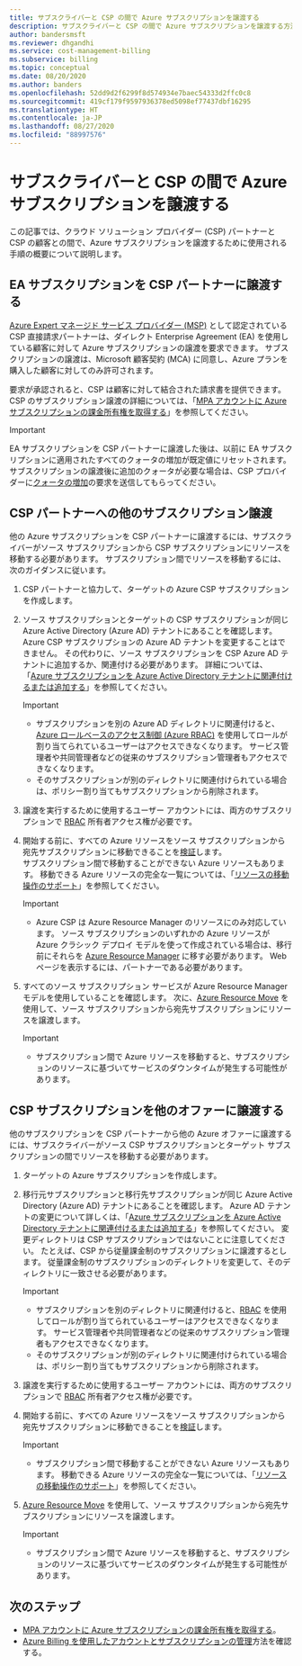 ```yaml
---
title: サブスクライバーと CSP の間で Azure サブスクリプションを譲渡する
description: サブスクライバーと CSP の間で Azure サブスクリプションを譲渡する方法について説明します。
author: bandersmsft
ms.reviewer: dhgandhi
ms.service: cost-management-billing
ms.subservice: billing
ms.topic: conceptual
ms.date: 08/20/2020
ms.author: banders
ms.openlocfilehash: 52dd9d2f6299f8d574934e7baec54333d2ffc0c8
ms.sourcegitcommit: 419cf179f9597936378ed5098ef77437dbf16295
ms.translationtype: HT
ms.contentlocale: ja-JP
ms.lasthandoff: 08/27/2020
ms.locfileid: "88997576"
---
```

# <a name="transfer-azure-subscriptions-between-subscribers-and-csps"></a>サブスクライバーと CSP の間で Azure サブスクリプションを譲渡する

この記事では、クラウド ソリューション プロバイダー (CSP) パートナーと CSP の顧客との間で、Azure サブスクリプションを譲渡するために使用される手順の概要について説明します。

## <a name="transfer-ea-subscriptions-to-a-csp-partner"></a>EA サブスクリプションを CSP パートナーに譲渡する

[Azure Expert マネージド サービス プロバイダー (MSP)](https://partner.microsoft.com/membership/azure-expert-msp) として認定されている CSP 直接請求パートナーは、ダイレクト Enterprise Agreement (EA) を使用している顧客に対して Azure サブスクリプションの譲渡を要求できます。 サブスクリプションの譲渡は、Microsoft 顧客契約 (MCA) に同意し、Azure プランを購入した顧客に対してのみ許可されます。

要求が承認されると、CSP は顧客に対して結合された請求書を提供できます。 CSP のサブスクリプション譲渡の詳細については、「[MPA アカウントに Azure サブスクリプションの課金所有権を取得する](mpa-request-ownership.md)」を参照してください。

>[!IMPORTANT]
> EA サブスクリプションを CSP パートナーに譲渡した後は、以前に EA サブスクリプションに適用されたすべてのクォータの増加が既定値にリセットされます。 サブスクリプションの譲渡後に追加のクォータが必要な場合は、CSP プロバイダーに[クォータの増加](https://docs.microsoft.com/azure/azure-portal/supportability/regional-quota-requests)の要求を送信してもらってください。 

## <a name="other-subscription-transfers-to-a-csp-partner"></a>CSP パートナーへの他のサブスクリプション譲渡

他の Azure サブスクリプションを CSP パートナーに譲渡するには、サブスクライバーがソース サブスクリプションから CSP サブスクリプションにリソースを移動する必要があります。 サブスクリプション間でリソースを移動するには、次のガイダンスに従います。

1. CSP パートナーと協力して、ターゲットの Azure CSP サブスクリプションを作成します。
1. ソース サブスクリプションとターゲットの CSP サブスクリプションが同じ Azure Active Directory (Azure AD) テナントにあることを確認します。  
    Azure CSP サブスクリプションの Azure AD テナントを変更することはできません。 その代わりに、ソース サブスクリプションを CSP Azure AD テナントに追加するか、関連付ける必要があります。 詳細については、「[Azure サブスクリプションを Azure Active Directory テナントに関連付けるまたは追加する](../../active-directory/fundamentals/active-directory-how-subscriptions-associated-directory.md)」を参照してください。
    > [!IMPORTANT]
    > - サブスクリプションを別の Azure AD ディレクトリに関連付けると、[Azure ロールベースのアクセス制御 (Azure RBAC)](../../role-based-access-control/role-assignments-portal.md) を使用してロールが割り当てられているユーザーはアクセスできなくなります。 サービス管理者や共同管理者などの従来のサブスクリプション管理者もアクセスできなくなります。
    > - そのサブスクリプションが別のディレクトリに関連付けられている場合は、ポリシー割り当てもサブスクリプションから削除されます。
1. 譲渡を実行するために使用するユーザー アカウントには、両方のサブスクリプションで [RBAC](add-change-subscription-administrator.md) 所有者アクセス権が必要です。
1. 開始する前に、すべての Azure リソースをソース サブスクリプションから宛先サブスクリプションに移動できることを[検証](/rest/api/resources/resources/validatemoveresources)します。  
    サブスクリプション間で移動することができない Azure リソースもあります。 移動できる Azure リソースの完全な一覧については、「[リソースの移動操作のサポート](../../azure-resource-manager/management/move-support-resources.md)」を参照してください。
    > [!IMPORTANT]
    >  - Azure CSP は Azure Resource Manager のリソースにのみ対応しています。 ソース サブスクリプションのいずれかの Azure リソースが Azure クラシック デプロイ モデルを使って作成されている場合は、移行前にそれらを [Azure Resource Manager](https://docs.microsoft.com/azure/cloud-solution-provider/migration/ea-payg-to-azure-csp/ea-open-direct-asm-to-arm) に移す必要があります。 Web ページを表示するには、パートナーである必要があります。

1. すべてのソース サブスクリプション サービスが Azure Resource Manager モデルを使用していることを確認します。 次に、[Azure Resource Move](../../azure-resource-manager/management/move-resource-group-and-subscription.md) を使用して、ソース サブスクリプションから宛先サブスクリプションにリソースを譲渡します。
    > [!IMPORTANT]
    >  - サブスクリプション間で Azure リソースを移動すると、サブスクリプションのリソースに基づいてサービスのダウンタイムが発生する可能性があります。

## <a name="transfer-csp-subscription-to-other-offer"></a>CSP サブスクリプションを他のオファーに譲渡する

他のサブスクリプションを CSP パートナーから他の Azure オファーに譲渡するには、サブスクライバーがソース CSP サブスクリプションとターゲット サブスクリプションの間でリソースを移動する必要があります。

1. ターゲットの Azure サブスクリプションを作成します。
1. 移行元サブスクリプションと移行先サブスクリプションが同じ Azure Active Directory (Azure AD) テナントにあることを確認します。 Azure AD テナントの変更について詳しくは、「[Azure サブスクリプションを Azure Active Directory テナントに関連付けるまたは追加する](../../active-directory/fundamentals/active-directory-how-subscriptions-associated-directory.md)」を参照してください。
    変更ディレクトリは CSP サブスクリプションではないことに注意してください。 たとえば、CSP から従量課金制のサブスクリプションに譲渡するとします。 従量課金制のサブスクリプションのディレクトリを変更して、そのディレクトリに一致させる必要があります。

    > [!IMPORTANT]
    >  - サブスクリプションを別のディレクトリに関連付けると、[RBAC](../../role-based-access-control/role-assignments-portal.md) を使用してロールが割り当てられているユーザーはアクセスできなくなります。 サービス管理者や共同管理者などの従来のサブスクリプション管理者もアクセスできなくなります。
    >  - そのサブスクリプションが別のディレクトリに関連付けられている場合は、ポリシー割り当てもサブスクリプションから削除されます。

1. 譲渡を実行するために使用するユーザー アカウントには、両方のサブスクリプションで [RBAC](add-change-subscription-administrator.md) 所有者アクセス権が必要です。
1. 開始する前に、すべての Azure リソースをソース サブスクリプションから宛先サブスクリプションに移動できることを[検証](/rest/api/resources/resources/validatemoveresources)します。
    > [!IMPORTANT]
    >  - サブスクリプション間で移動することができない Azure リソースもあります。 移動できる Azure リソースの完全な一覧については、「[リソースの移動操作のサポート](../../azure-resource-manager/management/move-support-resources.md)」を参照してください。

1. [Azure Resource Move](../../azure-resource-manager/management/move-resource-group-and-subscription.md) を使用して、ソース サブスクリプションから宛先サブスクリプションにリソースを譲渡します。
    > [!IMPORTANT]
    >  - サブスクリプション間で Azure リソースを移動すると、サブスクリプションのリソースに基づいてサービスのダウンタイムが発生する可能性があります。

## <a name="next-steps"></a>次のステップ
- [MPA アカウントに Azure サブスクリプションの課金所有権を取得する](mpa-request-ownership.md)。
- [Azure Billing を使用したアカウントとサブスクリプションの管理](../index.yml)方法を確認する。
